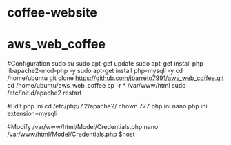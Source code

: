 ﻿# coffee-website
# aws_web_coffee


#Configuration
sudo su
sudo apt-get update
sudo apt-get install php libapache2-mod-php -y
sudo apt-get install php-mysqli -y
cd /home/ubuntu
git clone https://github.com/jbarreto7991/aws_web_coffee.git
cd /home/ubuntu/aws_web_coffee
cp -r * /var/www/html
sudo /etc/init.d/apache2 restart


#Edit php.ini
cd /etc/php/7.2/apache2/
chown 777 php.ini
nano php.ini
extension=mysqli


#Modify /var/www/html/Model/Credentials.php
nano /var/www/html/Model/Credentials.php
$host
